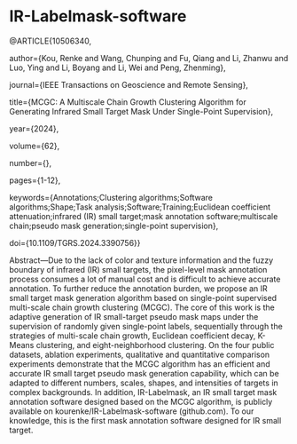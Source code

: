 # IR-Labelmask-software

@ARTICLE{10506340,

  author={Kou, Renke and Wang, Chunping and Fu, Qiang and Li, Zhanwu and Luo, Ying and Li, Boyang and Li, Wei and Peng, Zhenming},
  
  journal={IEEE Transactions on Geoscience and Remote Sensing}, 
  
  title={MCGC: A Multiscale Chain Growth Clustering Algorithm for Generating Infrared Small Target Mask Under Single-Point Supervision}, 
  
  year={2024},
  
  volume={62},
  
  number={},
  
  pages={1-12},
  
  keywords={Annotations;Clustering algorithms;Software algorithms;Shape;Task analysis;Software;Training;Euclidean coefficient attenuation;infrared (IR) small target;mask annotation software;multiscale chain;pseudo mask generation;single-point supervision},
  
  doi={10.1109/TGRS.2024.3390756}}

Abstract—Due to the lack of color and texture information and the fuzzy boundary of infrared (IR) small targets, the pixel-level mask annotation process consumes a lot of manual cost and is difficult to achieve accurate annotation. To further reduce the annotation burden, we propose an IR small target mask generation algorithm based on single-point supervised multi-scale chain growth clustering (MCGC). The core of this work is the adaptive generation of IR small-target pseudo mask maps under the supervision of randomly given single-point labels, sequentially through the strategies of multi-scale chain growth, Euclidean coefficient decay, K-Means clustering, and eight-neighborhood clustering. On the four public datasets, ablation experiments, qualitative and quantitative comparison experiments demonstrate that the MCGC algorithm has an efficient and accurate IR small target pseudo mask generation capability, which can be adapted to different numbers, scales, shapes, and intensities of targets in complex backgrounds. In addition, IR-Labelmask, an IR small target mask annotation software designed based on the MCGC algorithm, is publicly available on kourenke/IR-Labelmask-software (github.com). To our knowledge, this is the first mask annotation software designed for IR small target.
